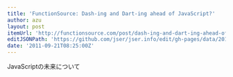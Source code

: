 ```yaml
---
title: 'FunctionSource: Dash-ing and Dart-ing ahead of JavaScript?'
author: azu
layout: post
itemUrl: 'http://functionsource.com/post/dash-ing-and-dart-ing-ahead-of-javascript'
editJSONPath: 'https://github.com/jser/jser.info/edit/gh-pages/data/2011/09/index.json'
date: '2011-09-21T08:25:00Z'
---
```

JavaScriptの未来について

